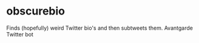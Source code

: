 obscurebio
==========

Finds (hopefully) weird Twitter bio's and then subtweets them. Avantgarde Twitter bot
